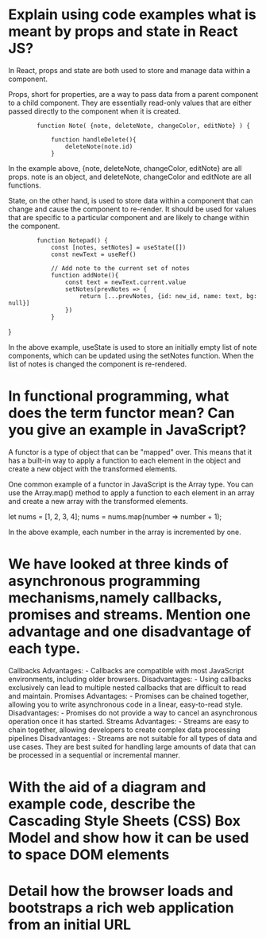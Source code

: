 # Explain using code examples what is meant by props and state in React JS?

In React, props and state are both used to store and manage data within a component.

Props, short for properties, are a way to pass data from a parent component to a child component. They are essentially read-only values that are either passed directly to the component when it is created.

            function Note( {note, deleteNote, changeColor, editNote} ) {

                function handleDelete(){
                    deleteNote(note.id)
                }

In the example above, {note, deleteNote, changeColor, editNote} are all props. note is an object, and deleteNote, changeColor and editNote are all functions.

State, on the other hand, is used to store data within a component that can change and cause the component to re-render. It should be used for values that are specific to a particular component and are likely to change within the component.

            function Notepad() {
                const [notes, setNotes] = useState([])  
                const newText = useRef()

                // Add note to the current set of notes
                function addNote(){
                    const text = newText.current.value
                    setNotes(prevNotes => {
                        return [...prevNotes, {id: new_id, name: text, bg: null}]
                    })  
                }
}

In the above example, useState is used to  store an initially empty list of note components, which can be updated using the setNotes function. When the list of notes is changed the component is re-rendered.



# In functional programming, what does the term functor mean? Can you give an example in JavaScript?

A functor is a type of object that can be "mapped" over. This means that it has a built-in way to apply a function to each element in the object and create a new object with the transformed elements.

One common example of a functor in JavaScript is the Array type. You can use the Array.map() method to apply a function to each element in an array and create a new array with the transformed elements.

let nums = [1, 2, 3, 4];
nums = nums.map(number => number + 1);

In the above example, each number in the array is incremented by one.

# We have looked at three kinds of asynchronous programming mechanisms,namely callbacks, promises and streams. Mention one advantage and one disadvantage of each type.

Callbacks
	Advantages:
	- Callbacks are compatible with most JavaScript environments, including older browsers.
	Disadvantages:
	- Using callbacks exclusively can lead to multiple nested callbacks that are difficult to read and maintain.
Promises
	Advantages:
	- Promises can be chained together, allowing you to write asynchronous code in a linear, easy-to-read style.
	Disadvantages:
	- Promises do not provide a way to cancel an asynchronous operation once it has started.
Streams
	Advantages:
	- Streams are easy to chain together, allowing developers to create complex data processing pipelines
	Disadvantages:
	- Streams are not suitable for all types of data and use cases. They are best suited for handling large amounts of data that can be processed in a sequential or incremental manner.

# With the aid of a diagram and example code, describe the Cascading Style Sheets (CSS) Box Model and show how it can be used to space DOM elements

# Detail how the browser loads and bootstraps a rich web application from an initial URL